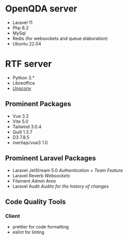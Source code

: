 # OpenQDA server
- Laravel 11
- Php 8.2
- MySql
- Redis (for websockets and queue elaboration)
- Ubuntu 22.04

# RTF server
- Python 3.*
- Libreoffice
- [Unoconv](https://github.com/unoconv/unoconv)



## Prominent Packages
- Vue 3.2
- Vite 5.0
- Tailwind 3.0.4
- Quill 1.3.7
- D3 7.8.5
- inertiajs/vue3 1.0


## Prominent Laravel Packages
- Laravel JetStream 5.0
  *Authentication + Team Feature*
- Laravel Reverb
  *Websockets*
- Filament
  *Admin Area*
- Laravel Audit
  *Audits for the history of changes*

## Code Quality Tools

### Client
- prettier for code formatting
- eslint for linting
